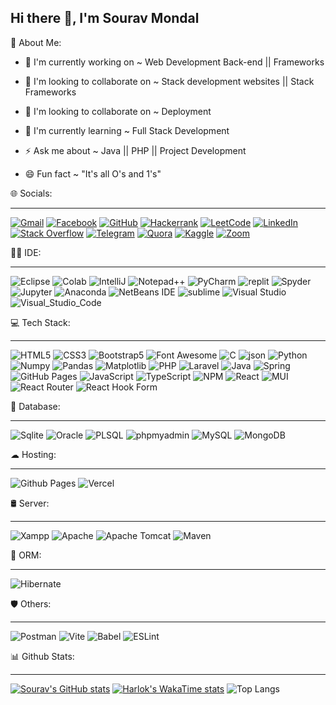 ## Hi there 👋, I'm Sourav Mondal

💬 About Me: 

 - 🔭 I'm currently working on ~ Web Development Back-end || Frameworks

 - 👯 I'm looking to collaborate on ~ Stack development websites || Stack Frameworks

 - 👯 I'm looking to collaborate on ~ Deployment

<!--
 - 🤔 I'm looking for help with Research on ~ Fuzzy Logic || Expert System || Neural Network
-->

 - 🌱 I'm currently learning ~ Full Stack Development

 - ⚡ Ask me about ~ Java || PHP || Project Development

 - 😄 Fun fact ~ "It's all O's and 1's"


🌐 Socials:

<hr>

[![Gmail](https://img.shields.io/badge/Gmail-D14836?style=for-the-badge&logo=gmail&logoColor=white&link=mailto:souravm414@gmail.com)](mailto:souravm414@gmail.com)
[![Facebook](https://img.shields.io/badge/Facebook-1877F2?style=for-the-badge&logo=facebook&logoColor=white)](https://www.facebook.com/share/16MKyFjkxN/)
[![GitHub](https://img.shields.io/badge/GitHub-100000?style=for-the-badge&logo=github&logoColor=white)](https://github.com/Sourav-gittech)
[![Hackerrank](https://img.shields.io/badge/-Hackerrank-2EC866?style=for-the-badge&logo=HackerRank&logoColor=white)](https://www.hackerrank.com/profile/souravm414)
[![LeetCode](https://img.shields.io/badge/-LeetCode-FFA116?style=for-the-badge&logo=LeetCode&logoColor=black)](https://leetcode.com/sourav_mon/)
[![LinkedIn](https://img.shields.io/badge/LinkedIn-0077B5?style=for-the-badge&logo=linkedin&logoColor=white)](http://www.linkedin.com/in/sourav-mondal-7985b9245)
[![Stack Overflow](https://img.shields.io/badge/Stack_Overflow-FE7A16?style=for-the-badge&logo=stack-overflow&logoColor=white)](https://stackoverflow.com/users/30826584/)
[![Telegram](https://img.shields.io/badge/Telegram-2CA5E0?style=for-the-badge&logo=telegram&logoColor=white)](https://t.me/souravm414)
[![Quora](https://img.shields.io/badge/Quora-%23B92B27.svg?style=for-the-badge&logo=Quora&logoColor=white)](https://www.quora.com/profile/Sourav-1791)
[![Kaggle](https://img.shields.io/badge/Kaggle-035a7d?style=for-the-badge&logo=kaggle&logoColor=white)](https://www.kaggle.com/souravkag)
[![Zoom](https://img.shields.io/badge/Zoom-2D8CFF?style=for-the-badge&logo=zoom&logoColor=white)](https://us04web.zoom.us/j/3093647283?pwd=xeNXt6llaFade6JZezk8zXI5DvYtb8.1)
<!-- 
![LeetCode](https://img.shields.io/badge/LeetCode-000000?style=for-the-badge&logo=LeetCode&logoColor=#d16c06)
[![WhatsApp](https://img.shields.io/badge/WhatsApp-25D366?style=for-the-badge&logo=whatsapp&logoColor=white)]()
[![Skype](https://img.shields.io/badge/Skype-%2300AFF0.svg?style=for-the-badge&logo=Skype&logoColor=white)](skype:live:.cid.dbfbf6087768e016?chat)
[![Reddit](https://img.shields.io/badge/Reddit-%23FF4500.svg?style=for-the-badge&logo=Reddit&logoColor=white)]()
-->

👩‍💻 IDE:

<hr>

![Eclipse](https://img.shields.io/badge/Eclipse-2C2255?style=for-the-badge&logo=eclipse&logoColor=white)
![Colab](https://img.shields.io/badge/Colab-F9AB00?style=for-the-badge&logo=googlecolab&color=525252)
![IntelliJ](https://img.shields.io/badge/IntelliJ_IDEA-000000.svg?style=for-the-badge&logo=intellij-idea&logoColor=white)
![Notepad++](https://img.shields.io/badge/Notepad++-90E59A.svg?style=for-the-badge&logo=notepad%2B%2B&logoColor=black)
![PyCharm](https://img.shields.io/badge/pycharm-143?style=for-the-badge&logo=pycharm&logoColor=black&color=black&labelColor=green)
![replit](https://img.shields.io/badge/replit-667881?style=for-the-badge&logo=replit&logoColor=white)
![Spyder](https://img.shields.io/badge/Spyder%20Ide-FF0000?style=for-the-badge&logo=spyder%20ide&logoColor=white)
![Jupyter](https://img.shields.io/badge/Jupyter-F37626.svg?&style=for-the-badge&logo=Jupyter&logoColor=white)
![Anaconda](https://img.shields.io/badge/Anaconda-%2344A833.svg?style=for-the-badge&logo=anaconda&logoColor=white)
![NetBeans IDE](https://img.shields.io/badge/NetBeansIDE-1B6AC6.svg?style=for-the-badge&logo=apache-netbeans-ide&logoColor=white)
![sublime](https://img.shields.io/badge/sublime_text-%23575757.svg?&style=for-the-badge&logo=sublime-text&logoColor=important)
![Visual Studio](https://img.shields.io/badge/Visual%20Studio-5C2D91.svg?style=for-the-badge&logo=visual-studio&logoColor=white)
![Visual_Studio_Code](https://img.shields.io/badge/Visual_Studio_Code-0078D4?style=for-the-badge&logo=visual%20studio%20code&logoColor=white)


💻 Tech Stack:

<hr>

![HTML5](https://img.shields.io/badge/HTML5-E34F26?style=for-the-badge&logo=html5&logoColor=white)
![CSS3](https://img.shields.io/badge/CSS3-1572B6?style=for-the-badge&logo=css3&logoColor=white)
![Bootstrap5](https://img.shields.io/badge/Bootstrap-563D7C?style=for-the-badge&logo=bootstrap&logoColor=white)
![Font Awesome](https://img.shields.io/badge/Font_Awesome-339AF0?style=for-the-badge&logo=fontawesome&logoColor=white)
![C](https://img.shields.io/badge/C-00599C?style=for-the-badge&logo=c&logoColor=white)
![json](https://img.shields.io/badge/json-5E5C5C?style=for-the-badge&logo=json&logoColor=white)
![Python](https://img.shields.io/badge/Python-FFD43B?style=for-the-badge&logo=python&logoColor=blue)
![Numpy](https://img.shields.io/badge/Numpy-777BB4?style=for-the-badge&logo=numpy&logoColor=white)
![Pandas](https://img.shields.io/badge/Pandas-2C2D72?style=for-the-badge&logo=pandas&logoColor=white)
![Matplotlib](https://img.shields.io/badge/Matplotlib-%23ffffff.svg?style=for-the-badge&logo=Matplotlib&logoColor=black)
![PHP](https://img.shields.io/badge/php-%23777BB4.svg?style=for-the-badge&logo=php&logoColor=white)
![Laravel](https://img.shields.io/badge/Laravel-FF2D20?style=for-the-badge&logo=laravel&logoColor=white)
![Java](https://img.shields.io/badge/java-%23ED8B00.svg?style=for-the-badge&logo=openjdk&logoColor=white)
![Spring](https://img.shields.io/badge/Spring-6DB33F?style=for-the-badge&logo=spring&logoColor=white)
![GitHub Pages](https://img.shields.io/badge/GitHub%20Pages-222222?style=for-the-badge&logo=GitHub%20Pages&logoColor=white)
![JavaScript](https://img.shields.io/badge/JavaScript-323330?style=for-the-badge&logo=javascript&logoColor=F7DF1E)
![TypeScript](https://img.shields.io/badge/TypeScript-007ACC?style=for-the-badge&logo=typescript&logoColor=white)
![NPM](https://img.shields.io/badge/NPM-%23CB3837.svg?style=for-the-badge&logo=npm&logoColor=white)
![React](https://img.shields.io/badge/React-20232A?style=for-the-badge&logo=react&logoColor=61DAFB)
![MUI](https://img.shields.io/badge/MUI-%230081CB.svg?style=for-the-badge&logo=mui&logoColor=white)
![React Router](https://img.shields.io/badge/React_Router-CA4245?style=for-the-badge&logo=react-router&logoColor=white)
![React Hook Form](https://img.shields.io/badge/React%20Hook%20Form-%23EC5990.svg?style=for-the-badge&logo=reacthookform&logoColor=white)
<!-- 
![Kotlin](https://img.shields.io/badge/kotlin-%237F52FF.svg?style=for-the-badge&logo=kotlin&logoColor=white)
![TailwindCSS](https://img.shields.io/badge/tailwindcss-%2338B2AC.svg?style=for-the-badge&logo=tailwind-css&logoColor=white)
![Django](https://img.shields.io/badge/django-%23092E20.svg?style=for-the-badge&logo=django&logoColor=white)
![jQuery](https://img.shields.io/badge/jQuery-0769AD?style=for-the-badge&logo=jquery&logoColor=white)
![JWT](https://img.shields.io/badge/JWT-black?style=for-the-badge&logo=JSON%20web%20tokens)
![Sass](https://img.shields.io/badge/Sass-CC6699?style=for-the-badge&logo=sass&logoColor=white)
![Angular Js](https://img.shields.io/badge/Angular-DD0031?style=for-the-badge&logo=angular&logoColor=white)
![Express.js](https://img.shields.io/badge/express.js-%23404d59.svg?style=for-the-badge&logo=express&logoColor=%2361DAFB)
![Next JS](https://img.shields.io/badge/Next-black?style=for-the-badge&logo=next.js&logoColor=white)
![NestJS](https://img.shields.io/badge/nestjs-%23E0234E.svg?style=for-the-badge&logo=nestjs&logoColor=white)
![Nodemon](https://img.shields.io/badge/NODEMON-%23323330.svg?style=for-the-badge&logo=nodemon&logoColor=%BBDEAD)
![NodeJS](https://img.shields.io/badge/node.js-6DA55F?style=for-the-badge&logo=node.js&logoColor=white)
![Node-RED](https://img.shields.io/badge/Node--RED-%238F0000.svg?style=for-the-badge&logo=node-red&logoColor=white)
![Vue JS](https://img.shields.io/badge/Vue%20js-35495E?style=for-the-badge&logo=vuedotjs&logoColor=4FC08D )

![React Query](https://img.shields.io/badge/-React%20Query-FF4154?style=for-the-badge&logo=react%20query&logoColor=white)
![React Native](https://img.shields.io/badge/react_native-%2320232a.svg?style=for-the-badge&logo=react&logoColor=%2361DAFB)

-->


🔋 Database:

<hr>

![Sqlite](https://img.shields.io/badge/Sqlite-003B57?style=for-the-badge&logo=sqlite&logoColor=white)
![Oracle](https://img.shields.io/badge/Oracle-F80000?style=for-the-badge&logo=Oracle&logoColor=white)
![PLSQL](https://img.shields.io/badge/PLSQL-F80000?style=for-the-badge&logo=oracle&logoColor=black)
![phpmyadmin](https://img.shields.io/badge/phpmyadmin-6C78AF?style=for-the-badge&logo=phpmyadmin&logoColor=white)
![MySQL](https://img.shields.io/badge/MySQL-005C84?style=for-the-badge&logo=mysql&logoColor=white)
![MongoDB](https://img.shields.io/badge/MongoDB-4EA94B?style=for-the-badge&logo=mongodb&logoColor=white)
<!--
![MariaDB](https://img.shields.io/badge/MariaDB-003545?style=for-the-badge&logo=mariadb&logoColor=white)
![Postgres](https://img.shields.io/badge/postgres-%23316192.svg?style=for-the-badge&logo=postgresql&logoColor=white)
-->


☁ Hosting:

<hr>

![Github Pages](https://img.shields.io/badge/github%20pages-121013?style=for-the-badge&logo=github&logoColor=white)
![Vercel](https://img.shields.io/badge/vercel-%23000000.svg?style=for-the-badge&logo=vercel&logoColor=white)


🛢 Server:

<hr>

![Xampp](https://img.shields.io/badge/Xampp-F37623?style=for-the-badge&logo=xampp&logoColor=white)
![Apache](https://img.shields.io/badge/Apache-D22128?style=for-the-badge&logo=Apache&logoColor=white)
![Apache Tomcat](https://img.shields.io/badge/apache%20tomcat-%23F8DC75.svg?style=for-the-badge&logo=apache-tomcat&logoColor=black)
![Maven](https://img.shields.io/badge/apachemaven-C71A36.svg?style=for-the-badge&logo=apachemaven&logoColor=white)


🎋 ORM:

<hr>

![Hibernate](https://img.shields.io/badge/Hibernate-59666C?style=for-the-badge&logo=Hibernate&logoColor=white)
<!--
![Prisma](https://img.shields.io/badge/Prisma-3982CE?style=for-the-badge&logo=Prisma&logoColor=white)
-->


🛡 Others:

<hr>

![Postman](https://img.shields.io/badge/Postman-FF6C37?style=for-the-badge&logo=Postman&logoColor=white)
![Vite](https://img.shields.io/badge/Vite-B73BFE?style=for-the-badge&logo=vite&logoColor=FFD62E)
![Babel](https://img.shields.io/badge/Babel-F9DC3e?style=for-the-badge&logo=babel&logoColor=black)
![ESLint](https://img.shields.io/badge/ESLint-4B3263?style=for-the-badge&logo=eslint&logoColor=white)
<!--
![Jira](https://img.shields.io/badge/jira-%230A0FFF.svg?style=for-the-badge&logo=jira&logoColor=white)
![Gradle](https://img.shields.io/badge/Gradle-02303A.svg?style=for-the-badge&logo=Gradle&logoColor=white)
![Swagger](https://img.shields.io/badge/-Swagger-%23Clojure?style=for-the-badge&logo=swagger&logoColor=white)
![Docker](https://img.shields.io/badge/Docker-2CA5E0?style=for-the-badge&logo=docker&logoColor=white)
-->


📊 Github Stats:

<hr>

[![Sourav's GitHub stats](https://github-readme-stats.vercel.app/api?username=Sourav-gittech&show_icons=true&theme=dark)](https://github.com/Sourav-gittech/github-readme-stats)
[![Harlok's WakaTime stats](https://github-readme-stats.vercel.app/api/wakatime?username=ffflabs&layout=compact&show_icons=true&theme=dark)](https://github.com/Sourav-gittech/github-readme-stats)
![Top Langs](https://github-readme-stats.vercel.app/api/top-langs/?username=Sourav-gittech&layout=donut&show_icons=true&theme=dark)

